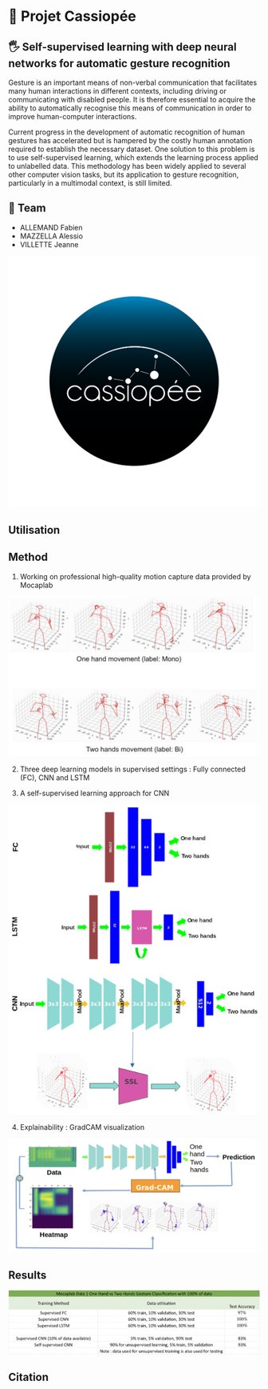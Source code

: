 # 🌌 Projet Cassiopée

## 🖐 Self-supervised learning with deep neural networks for automatic gesture recognition
Gesture is an important means of non-verbal communication that facilitates many human interactions in different contexts, including driving or communicating with disabled people. It is therefore essential to acquire the ability to automatically recognise this means of communication in order to improve human-computer interactions.

Current progress in the development of automatic recognition of human gestures has accelerated but is hampered by the costly human annotation required to establish the necessary dataset. One solution to this problem is to use self-supervised learning, which extends the learning process applied to unlabelled data. This methodology has been widely applied to several other computer vision tasks, but its application to gesture recognition, particularly in a multimodal context, is still limited.

## 👥 Team
- ALLEMAND Fabien
- MAZZELLA Alessio
- VILLETTE Jeanne

![](img/cassiopee_1.png)

## Utilisation

## Method

1. Working on professional high-quality motion capture data provided by Mocaplab

![](img/skeletons.png)

2. Three deep learning models in supervised settings : Fully connected (FC), CNN and LSTM

3. A self-supervised learning approach for CNN

![](img/models_architecture.jpeg)

4. Explainability : GradCAM visualization

![](img/gradcam.png)

## Results

![](img/results_tab.png)

## Citation
